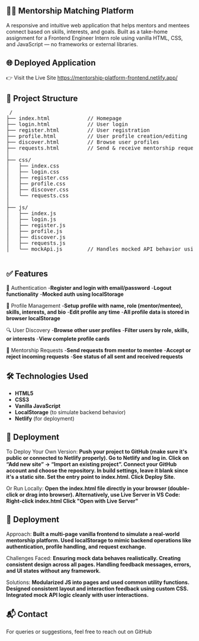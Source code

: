 ## 🧑‍🏫 Mentorship Matching Platform
A responsive and intuitive web application that helps mentors and mentees connect based on skills, interests, and goals. Built as a take-home assignment for a Frontend Engineer Intern role using vanilla HTML, CSS, and JavaScript — no frameworks or external libraries.

## 🌐 Deployed Application
👉 Visit the Live Site
https://mentorship-platform-frontend.netlify.app/

## 📁 Project Structure
<pre> /
├── index.html            // Homepage
├── login.html            // User login
├── register.html         // User registration
├── profile.html          // User profile creation/editing
├── discover.html         // Browse user profiles
├── requests.html         // Send & receive mentorship requests
│
├── css/
│   ├── index.css
│   ├── login.css
│   ├── register.css
│   ├── profile.css
│   ├── discover.css
│   └── requests.css
│
├── js/
│   ├── index.js
│   ├── login.js
│   ├── register.js
│   ├── profile.js
│   ├── discover.js
│   ├── requests.js
│   └── mockApi.js        // Handles mocked API behavior using localStorage
 </pre>
## ✅ Features
🔐 Authentication
   -**Register and login with email/password**
   -**Logout functionality**
   -**Mocked auth using localStorage**

👤 Profile Management
    -**Setup profile with name, role (mentor/mentee), skills, interests, and bio**
    -**Edit profile any time**
    -**All profile data is stored in browser localStorage**

🔍 User Discovery
    -**Browse other user profiles**
    -**Filter users by role, skills, or interests**
    -**View complete profile cards**

📩 Mentorship Requests
    -**Send requests from mentor to mentee**
    -**Accept or reject incoming requests**
    -**See status of all sent and received requests**

## 🛠️ Technologies Used
- **HTML5**
- **CSS3**
- **Vanilla JavaScript**
- **LocalStorage** (to simulate backend behavior)
- **Netlify** (for deployment)

## 🚀 Deployment
To Deploy Your Own Version:
**Push your project to GitHub (make sure it's public or connected to Netlify properly).
Go to Netlify and log in.
Click on “Add new site” → “Import an existing project”.
Connect your GitHub account and choose the repository.
In build settings, leave it blank since it's a static site.
Set the entry point to index.html.
Click Deploy Site.**

Or Run Locally:
**Open the index.html file directly in your browser (double-click or drag into browser).
Alternatively, use Live Server in VS Code:
Right-click index.html
Click "Open with Live Server"**


## 📄 Deployment
Approach:
**Built a multi-page vanilla frontend to simulate a real-world mentorship platform.
Used localStorage to mimic backend operations like authentication, profile handling, and request exchange.**

Challenges Faced:
**Ensuring mock data behaves realistically.
Creating consistent design across all pages.
Handling feedback messages, errors, and UI states without any framework.**

Solutions:
**Modularized JS into pages and used common utility functions.
Designed consistent layout and interaction feedback using custom CSS.
Integrated mock API logic cleanly with user interactions.**

## 📬 Contact
For queries or suggestions, feel free to reach out on GitHub

